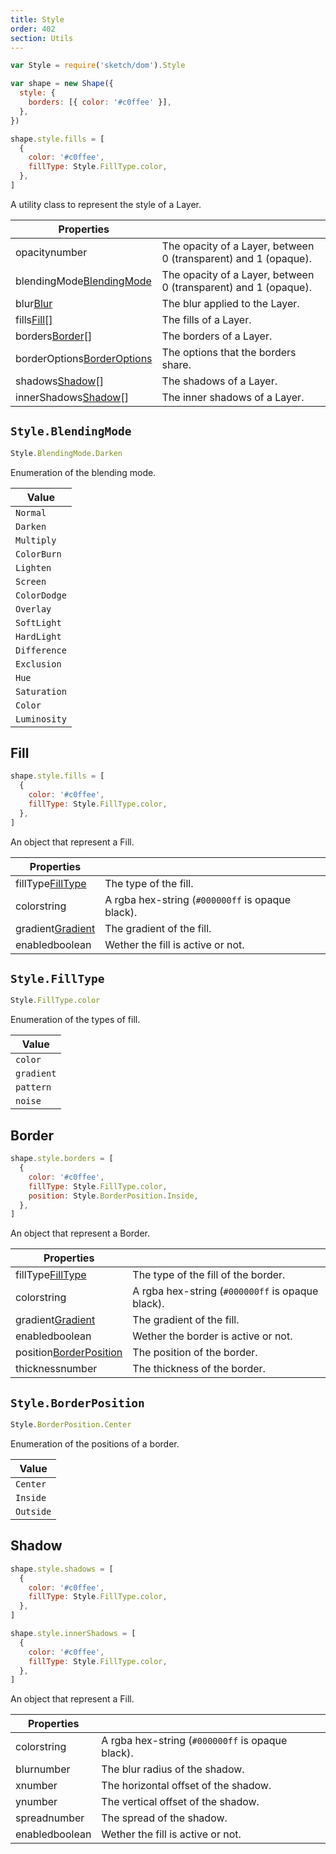 ```yaml
---
title: Style
order: 402
section: Utils
---
```


```javascript
var Style = require('sketch/dom').Style
```

```javascript
var shape = new Shape({
  style: {
    borders: [{ color: '#c0ffee' }],
  },
})

shape.style.fills = [
  {
    color: '#c0ffee',
    fillType: Style.FillType.color,
  },
]
```

A utility class to represent the style of a Layer.

| Properties                                                                   |                                                                 |
| ---------------------------------------------------------------------------- | --------------------------------------------------------------- |
| opacity<span class="arg-type">number</span>                                  | The opacity of a Layer, between 0 (transparent) and 1 (opaque). |
| blendingMode<span class="arg-type">[BlendingMode](#styleblendingMode)</span> | The opacity of a Layer, between 0 (transparent) and 1 (opaque). |
| blur<span class="arg-type">[Blur](#blur)</span>                              | The blur applied to the Layer.                                  |
| fills<span class="arg-type">[Fill](#fill)[]</span>                           | The fills of a Layer.                                           |
| borders<span class="arg-type">[Border](#border)[]</span>                     | The borders of a Layer.                                         |
| borderOptions<span class="arg-type">[BorderOptions](#borderoptions)</span>   | The options that the borders share.                             |
| shadows<span class="arg-type">[Shadow](#shadow)[]</span>                     | The shadows of a Layer.                                         |
| innerShadows<span class="arg-type">[Shadow](#shadow)[]</span>                | The inner shadows of a Layer.                                   |

## `Style.BlendingMode`

```javascript
Style.BlendingMode.Darken
```

Enumeration of the blending mode.

| Value        |
| ------------ |
| `Normal`     |
| `Darken`     |
| `Multiply`   |
| `ColorBurn`  |
| `Lighten`    |
| `Screen`     |
| `ColorDodge` |
| `Overlay`    |
| `SoftLight`  |
| `HardLight`  |
| `Difference` |
| `Exclusion`  |
| `Hue`        |
| `Saturation` |
| `Color`      |
| `Luminosity` |

## Fill

```javascript
shape.style.fills = [
  {
    color: '#c0ffee',
    fillType: Style.FillType.color,
  },
]
```

An object that represent a Fill.

| Properties                                                       |                                                  |
| ---------------------------------------------------------------- | ------------------------------------------------ |
| fillType<span class="arg-type">[FillType](#stylefilltype)</span> | The type of the fill.                            |
| color<span class="arg-type">string</span>                        | A rgba hex-string (`#000000ff` is opaque black). |
| gradient<span class="arg-type">[Gradient](#gradient)</span>      | The gradient of the fill.                        |
| enabled<span class="arg-type">boolean</span>                     | Wether the fill is active or not.                |

## `Style.FillType`

```javascript
Style.FillType.color
```

Enumeration of the types of fill.

| Value      |
| ---------- |
| `color`    |
| `gradient` |
| `pattern`  |
| `noise`    |

## Border

```javascript
shape.style.borders = [
  {
    color: '#c0ffee',
    fillType: Style.FillType.color,
    position: Style.BorderPosition.Inside,
  },
]
```

An object that represent a Border.

| Properties                                                                   |                                                  |
| ---------------------------------------------------------------------------- | ------------------------------------------------ |
| fillType<span class="arg-type">[FillType](#stylefilltype)</span>             | The type of the fill of the border.              |
| color<span class="arg-type">string</span>                                    | A rgba hex-string (`#000000ff` is opaque black). |
| gradient<span class="arg-type">[Gradient](#gradient)</span>                  | The gradient of the fill.                        |
| enabled<span class="arg-type">boolean</span>                                 | Wether the border is active or not.              |
| position<span class="arg-type">[BorderPosition](#styleborderposition)</span> | The position of the border.                      |
| thickness<span class="arg-type">number</span>                                | The thickness of the border.                     |

## `Style.BorderPosition`

```javascript
Style.BorderPosition.Center
```

Enumeration of the positions of a border.

| Value     |
| --------- |
| `Center`  |
| `Inside`  |
| `Outside` |

## Shadow

```javascript
shape.style.shadows = [
  {
    color: '#c0ffee',
    fillType: Style.FillType.color,
  },
]
```

```javascript
shape.style.innerShadows = [
  {
    color: '#c0ffee',
    fillType: Style.FillType.color,
  },
]
```

An object that represent a Fill.

| Properties                                   |                                                  |
| -------------------------------------------- | ------------------------------------------------ |
| color<span class="arg-type">string</span>    | A rgba hex-string (`#000000ff` is opaque black). |
| blur<span class="arg-type">number</span>     | The blur radius of the shadow.                   |
| x<span class="arg-type">number</span>        | The horizontal offset of the shadow.             |
| y<span class="arg-type">number</span>        | The vertical offset of the shadow.               |
| spread<span class="arg-type">number</span>   | The spread of the shadow.                        |
| enabled<span class="arg-type">boolean</span> | Wether the fill is active or not.                |
